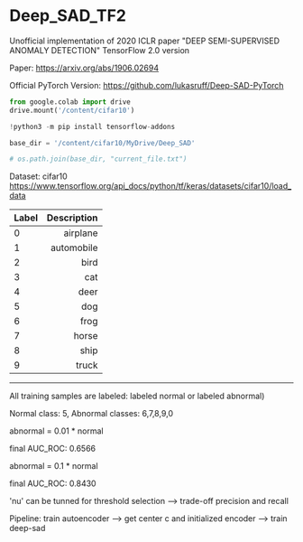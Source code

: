 # Deep_SAD_TF2

Unofficial implementation of 2020 ICLR paper "DEEP SEMI-SUPERVISED ANOMALY DETECTION" TensorFlow 2.0 version

Paper: https://arxiv.org/abs/1906.02694

Official PyTorch Version: https://github.com/lukasruff/Deep-SAD-PyTorch

```python
from google.colab import drive
drive.mount('/content/cifar10')

!python3 -m pip install tensorflow-addons

base_dir = '/content/cifar10/MyDrive/Deep_SAD'

# os.path.join(base_dir, "current_file.txt")
```

Dataset: cifar10 https://www.tensorflow.org/api_docs/python/tf/keras/datasets/cifar10/load_data

| Label | Description |
| :---    |   ---: |
| 0 | airplane |
| 1 | automobile |
| 2 | bird |
| 3 | cat |
| 4 | deer |
| 5 | dog |
| 6 | frog |
| 7 | horse |
| 8 | ship |
| 9 | truck |

------

All training samples are labeled: labeled normal or labeled abnormal)

Normal class: 5, Abnormal classes: 6,7,8,9,0

abnormal = 0.01 * normal

final AUC_ROC: 0.6566

abnormal = 0.1 * normal

final AUC_ROC: 0.8430

'nu' can be tunned for threshold selection --> trade-off precision and recall

Pipeline: train autoencoder --> get center c and initialized encoder --> train deep-sad
